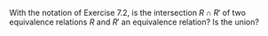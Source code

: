 With the notation of Exercise $7.2$, is the intersection $R \cap R'$ of two equivalence relations $R$ and $R'$ an equivalence relation? Is the union?